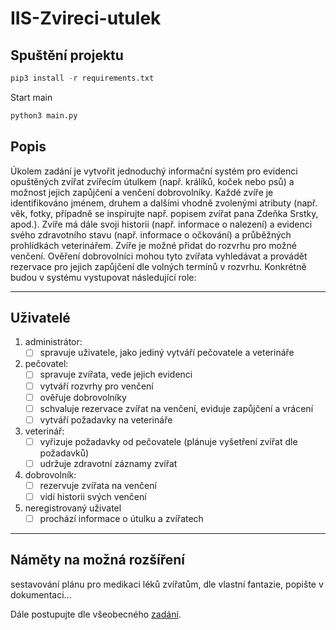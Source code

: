 # IIS-Zvireci-utulek


## Spuštění projektu

```py
pip3 install -r requirements.txt
```

Start main

```bash
python3 main.py
```

## Popis

Úkolem zadání je vytvořit jednoduchý informační systém pro evidenci opuštěných zvířat zvířecím útulkem (např. králíků, koček nebo psů) a možnost jejich zapůjčení a venčení dobrovolníky. Každé zvíře je identifikováno jménem, druhem a dalšími vhodně zvolenými atributy (např. věk, fotky, případně se inspirujte např. popisem zvířat pana Zdeňka Srstky, apod.). Zvíře má dále svoji historii (např. informace o nalezení) a evidenci svého zdravotního stavu (např. informace o očkování) a průběžných prohlídkách veterinářem. Zvíře je možné přidat do rozvrhu pro možné venčení. Ověření dobrovolníci mohou tyto zvířata vyhledávat a provádět rezervace pro jejich zapůjčení dle volných termínů v rozvrhu. Konkrétně budou v systému vystupovat následující role:

---

## Uživatelé

1. administrátor:
    - [ ] spravuje uživatele, jako jediný vytváří pečovatele a veterináře

2. pečovatel:
    - [ ] spravuje zvířata, vede jejich evidenci
    - [ ] vytváří rozvrhy pro venčení
    - [ ] ověřuje dobrovolníky
    - [ ] schvaluje rezervace zvířat na venčení, eviduje zapůjčení a vrácení
    - [ ] vytváří požadavky na veterináře

3. veterinář:
    - [ ] vyřizuje požadavky od pečovatele (plánuje vyšetření zvířat dle požadavků)
    - [ ] udržuje zdravotní záznamy zvířat

4. dobrovolník:
    - [ ] rezervuje zvířata na venčení
    - [ ] vidí historii svých venčení

5. neregistrovaný uživatel
    - [ ] prochází informace o útulku a zvířatech

---

## Náměty na možná rozšíření

sestavování plánu pro medikaci léků zvířatům,
dle vlastní fantazie, popište v dokumentaci…

Dále postupujte dle všeobecného [zadání](https://moodle.vut.cz/mod/page/view.php?id=238239).
